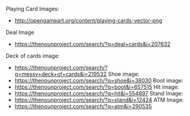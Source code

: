 Playing Card Images:
- http://opengameart.org/content/playing-cards-vector-png

Deal Image
- https://thenounproject.com/search/?q=deal+cards&i=207632

Deck of cards image:
- https://thenounproject.com/search/?q=messy+deck+of+cards&i=219532
Shoe image:
- https://thenounproject.com/search/?q=shoe&i=38030
Boot image:
- https://thenounproject.com/search/?q=boot&i=657515
Hit image:
- https://thenounproject.com/search/?q=hit&i=554897
Stand Image:
- https://thenounproject.com/search/?q=stand&i=12424
ATM Image:
- https://thenounproject.com/search/?q=atm&i=290535
